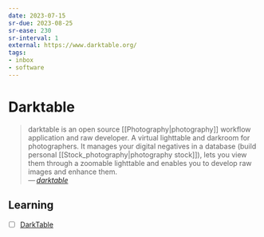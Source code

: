 ```yaml
---
date: 2023-07-15
sr-due: 2023-08-25
sr-ease: 230
sr-interval: 1
external: https://www.darktable.org/
tags:
- inbox
- software
---
```


# Darktable

> darktable is an open source [[Photography|photography]] workflow application
> and raw developer. A virtual lighttable and darkroom for photographers. It
> manages your digital negatives in a database (build personal
> [[Stock_photography|photography stock]]), lets you view them through a
> zoomable lighttable and enables you to develop raw images and enhance them.\
> — <cite>[darktable](https://www.darktable.org/)</cite>

## Learning

- [ ] [DarkTable](https://www.youtube.com/playlist?list=PLlYWvzmJQTrRq7JrYdD7k3-8-v-uHnhK_)
